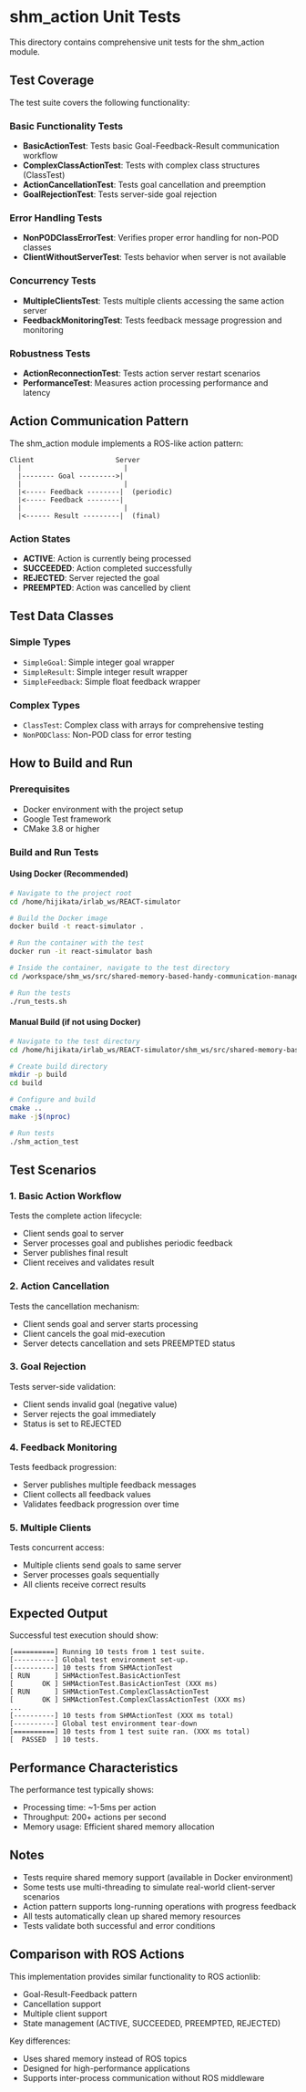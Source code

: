 # shm_action Unit Tests

This directory contains comprehensive unit tests for the shm_action module.

## Test Coverage

The test suite covers the following functionality:

### Basic Functionality Tests
- **BasicActionTest**: Tests basic Goal-Feedback-Result communication workflow
- **ComplexClassActionTest**: Tests with complex class structures (ClassTest)
- **ActionCancellationTest**: Tests goal cancellation and preemption
- **GoalRejectionTest**: Tests server-side goal rejection

### Error Handling Tests
- **NonPODClassErrorTest**: Verifies proper error handling for non-POD classes
- **ClientWithoutServerTest**: Tests behavior when server is not available

### Concurrency Tests
- **MultipleClientsTest**: Tests multiple clients accessing the same action server
- **FeedbackMonitoringTest**: Tests feedback message progression and monitoring

### Robustness Tests
- **ActionReconnectionTest**: Tests action server restart scenarios
- **PerformanceTest**: Measures action processing performance and latency

## Action Communication Pattern

The shm_action module implements a ROS-like action pattern:

```
Client                    Server
  |                         |
  |-------- Goal --------->|
  |                         |
  |<----- Feedback --------|  (periodic)
  |<----- Feedback --------|
  |                         |
  |<------ Result ---------|  (final)
```

### Action States
- **ACTIVE**: Action is currently being processed
- **SUCCEEDED**: Action completed successfully
- **REJECTED**: Server rejected the goal
- **PREEMPTED**: Action was cancelled by client

## Test Data Classes

### Simple Types
- `SimpleGoal`: Simple integer goal wrapper
- `SimpleResult`: Simple integer result wrapper  
- `SimpleFeedback`: Simple float feedback wrapper

### Complex Types
- `ClassTest`: Complex class with arrays for comprehensive testing
- `NonPODClass`: Non-POD class for error testing

## How to Build and Run

### Prerequisites
- Docker environment with the project setup
- Google Test framework
- CMake 3.8 or higher

### Build and Run Tests

#### Using Docker (Recommended)
```bash
# Navigate to the project root
cd /home/hijikata/irlab_ws/REACT-simulator

# Build the Docker image
docker build -t react-simulator .

# Run the container with the test
docker run -it react-simulator bash

# Inside the container, navigate to the test directory
cd /workspace/shm_ws/src/shared-memory-based-handy-communication-manager/shm_action/test

# Run the tests
./run_tests.sh
```

#### Manual Build (if not using Docker)
```bash
# Navigate to the test directory
cd /home/hijikata/irlab_ws/REACT-simulator/shm_ws/src/shared-memory-based-handy-communication-manager/shm_action/test

# Create build directory
mkdir -p build
cd build

# Configure and build
cmake ..
make -j$(nproc)

# Run tests
./shm_action_test
```

## Test Scenarios

### 1. Basic Action Workflow
Tests the complete action lifecycle:
- Client sends goal to server
- Server processes goal and publishes periodic feedback
- Server publishes final result
- Client receives and validates result

### 2. Action Cancellation
Tests the cancellation mechanism:
- Client sends goal and server starts processing
- Client cancels the goal mid-execution
- Server detects cancellation and sets PREEMPTED status

### 3. Goal Rejection
Tests server-side validation:
- Client sends invalid goal (negative value)
- Server rejects the goal immediately
- Status is set to REJECTED

### 4. Feedback Monitoring
Tests feedback progression:
- Server publishes multiple feedback messages
- Client collects all feedback values
- Validates feedback progression over time

### 5. Multiple Clients
Tests concurrent access:
- Multiple clients send goals to same server
- Server processes goals sequentially
- All clients receive correct results

## Expected Output

Successful test execution should show:
```
[==========] Running 10 tests from 1 test suite.
[----------] Global test environment set-up.
[----------] 10 tests from SHMActionTest
[ RUN      ] SHMActionTest.BasicActionTest
[       OK ] SHMActionTest.BasicActionTest (XXX ms)
[ RUN      ] SHMActionTest.ComplexClassActionTest
[       OK ] SHMActionTest.ComplexClassActionTest (XXX ms)
...
[----------] 10 tests from SHMActionTest (XXX ms total)
[----------] Global test environment tear-down
[==========] 10 tests from 1 test suite ran. (XXX ms total)
[  PASSED  ] 10 tests.
```

## Performance Characteristics

The performance test typically shows:
- Processing time: ~1-5ms per action
- Throughput: 200+ actions per second
- Memory usage: Efficient shared memory allocation

## Notes

- Tests require shared memory support (available in Docker environment)
- Some tests use multi-threading to simulate real-world client-server scenarios
- Action pattern supports long-running operations with progress feedback
- All tests automatically clean up shared memory resources
- Tests validate both successful and error conditions

## Comparison with ROS Actions

This implementation provides similar functionality to ROS actionlib:
- Goal-Result-Feedback pattern
- Cancellation support
- Multiple client support
- State management (ACTIVE, SUCCEEDED, PREEMPTED, REJECTED)

Key differences:
- Uses shared memory instead of ROS topics
- Designed for high-performance applications
- Supports inter-process communication without ROS middleware